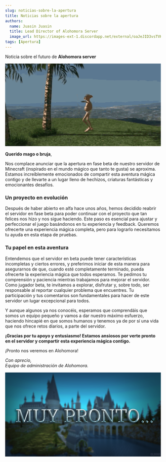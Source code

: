 ```yaml
---
slug: noticias-sobre-la-apertura
title: Noticias sobre la apertura
authors:
  name: Juasin Juasin
  title: Lead Director of Alohomora Server
  image_url: https://images-ext-1.discordapp.net/external/oaJeJID3vsTVK2B52QrjTkhpniFUO5RpEUqM8lSJgmE/https/cravatar.eu/helmhead/Juasin/600.png?format=webp
tags: [Apertura]
---
```


Noticia sobre el futuro de **Alohomora server**

<!-- truncate -->

![Alohomora Server](../alohomora.png)

**Querido mago o bruja**,

Nos complace anunciar que la apertura en fase beta de nuestro servidor de Minecraft (inspirado en el mundo mágico que tanto te gusta) se aproxima. Estamos increíblemente emocionados de compartir esta aventura mágica contigo y de llevarte a un lugar lleno de hechizos, criaturas fantásticas y emocionantes desafíos.

### Un proyecto en evolución

Después de haber abierto en alfa hace unos años, hemos decidido reabrir el servidor en fase beta para poder continuar con el proyecto que tan felices nos hizo y nos sigue haciendo. Este paso es esencial para ajustar y perfeccionar el juego basándonos en tu experiencia y feedback. Queremos ofrecerte una experiencia mágica completa, pero para lograrlo necesitamos tu ayuda en esta etapa de pruebas.

### Tu papel en esta aventura

Entendemos que el servidor en beta puede tener características incompletas y ciertos errores, y preferimos iniciar de esta manera para asegurarnos de que, cuando esté completamente terminado, pueda ofrecerte la experiencia mágica que todos esperamos. Te pedimos tu comprensión y paciencia mientras trabajamos para mejorar el servidor. Como jugador beta, te invitamos a explorar, disfrutar y, sobre todo, ser responsable al reportar cualquier problema que encuentres. Tu participación y tus comentarios son fundamentales para hacer de este servidor un lugar excepcional para todos. 

Y aunque algunos ya nos conocéis, esperamos que comprendáis que somos un equipo pequeño y vamos a dar nuestro máximo esfuerzo, haciendo hincapié en que somos humanos y tenemos ya de por sí una vida que nos ofrece retos diarios, a parte del servidor.

**¡Gracias por tu apoyo y entusiasmo! Estamos ansiosos por verte pronto en el servidor y compartir esta experiencia mágica contigo.**

¡Pronto nos veremos en Alohomora!

*Con aprecio,*\
*Equipo de administración de Alohomora.*

![Muy pronto...](./noticia.png)
